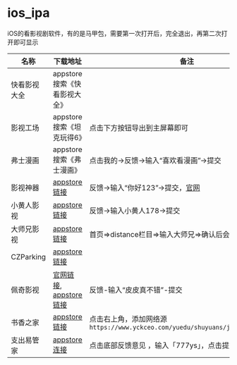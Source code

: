 # ios_ipa
iOS的看影视剧软件，有的是马甲包，需要第一次打开后，完全退出，再第二次打开即可显示



| 名称 | 下载地址 | 备注 |
| ---  | --- | --- |
| 快看影视大全 | appstore搜索《快看影视大全》  |
| 影视工场 | appstore搜索《坦克玩得6》 | 点击下方按钮导出到主屏幕即可 |
| 弗士漫画 | appstore搜索《弗士漫画》 | 点击我的->反馈->输入“喜欢看漫画”->提交 |
| 影视神器 | [appstore链接](https://apps.apple.com/us/app/czj-picture-portfolio/id6473765853) |  反馈->输入“你好123”->提交，[官网](https://ios66.me) |
| 小黄人影视 | [appstore链接](https://apps.apple.com/us/app/id6470928090) | 反馈->输入小黄人178->提交 |
| 大师兄影视 | [appstore链接](https://apps.apple.com/cn/app/quickmas/id6474117759) | 首页=>distance栏目=>输入大师兄=>确认后会自动重启 |
| CZParking | [appstore链接](https://apps.apple.com/cn/app/cz-parking-records/id6473889082) | |
| 佩奇影视 | [官网链接](http://peiqi.tv/), [appstore链接](https://apps.apple.com/cn/app/id6479675583) | 反馈-输入“皮皮真不错”-提交 |
| 书香之家 | [appstore链接](https://apps.apple.com/cn/app/id1618927630) | 点击右上角，添加网络源 `https://www.yckceo.com/yuedu/shuyuans/json/id/354.json` |
| 支出易管家 | [appstore连接](https://apps.apple.com/cn/app/id6479736181) | 点击底部反馈意见 ，输入「777ys」，点击提交 |

